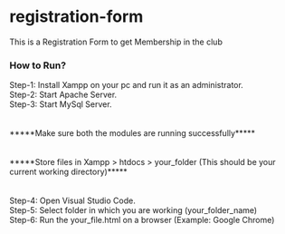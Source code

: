 # registration-form
<html>
<head>
  <div>This is a Registration Form to get Membership in the club</div>
</head>
<body>
<h3>How to Run?</h3>
<p>
<div>Step-1: Install Xampp on your pc and run it as an administrator.</div>
<div>Step-2: Start Apache Server.</div>
<div>Step-3: Start MySql Server.</div>
<br></br>
<div>*****Make sure both the modules are running successfully*****</div>
<br></br>
<div>*****Store files in Xampp > htdocs > your_folder (This should be your current working directory)*****</div>
<br></br>
<div>Step-4: Open Visual Studio Code.</div>
<div>Step-5: Select folder in which you are working (your_folder_name)</div>
<div>Step-6: Run the your_file.html on a browser (Example: Google Chrome)</div>
</p>
</body>
</html>
